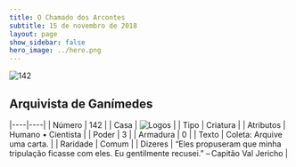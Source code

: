 ```yaml
---
title: O Chamado dos Arcontes
subtitle: 15 de novembro de 2018
layout: page
show_sidebar: false
hero_image: ../hero.png
---
```


![142](https://cdn.keyforgegame.com/media/card_front/pt/341_142_9RC9J993WM9F_pt.png)

## Arquivista de Ganímedes

|----|----|
| Número | 142 |
| Casa | ![Logos](https://archonarcana.com/images/thumb/c/ce/Logos.png/22px-Logos.png "Logos") |
| Tipo | Criatura |
| Atributos | Humano • Cientista |
| Poder | 3 |
| Armadura | 0 |
| Texto | Coleta: Arquive uma carta. |
| Raridade | Comum |
| Dizeres | “Eles propuseram que minha tripulação  ficasse com eles. Eu gentilmente recusei.”  – Capitão Val Jericho |
